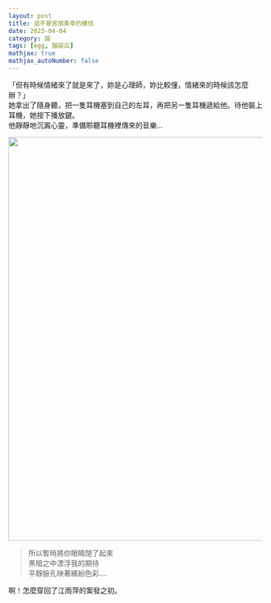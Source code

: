 ```yaml
---
layout: post
title: 這不是宮部美幸的模仿
date: 2023-04-04
category: 謅
tags: [egg, 腦袋瓜]
mathjax: true
mathjax_autoNumber: false
---
```


「但有時候情緒來了就是來了，妳是心理師，妳比較懂，情緒來的時候該怎麼辦？」<br>
她拿出了隨身聽，把一隻耳機塞到自己的左耳，再把另一隻耳機遞給他。待他裝上耳機，她按下播放鍵。<br>
他靜靜地沉澱心靈，準備聆聽耳機裡傳來的音樂...

<img src="/blog/assets/images/2023/imitation.jpg" style="width:800px"/>

<!--more-->

> 所以暫時將你眼睛閉了起來<br>
> 黑暗之中漂浮我的期待<br>
> 平靜臉孔映著繽紛色彩....<br>

啊！怎麼穿回了江雨萍的案發之初。<br>







